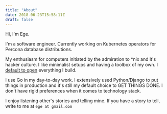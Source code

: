 ```yaml
---
title: "About"
date: 2018-06-23T15:58:11Z
draft: false
---
```


Hi, I'm Ege.

I'm a software engineer. Currently working on Kubernetes operators for
Percona database distributions.

My enthusiasm for computers initiated by the admiration to \*nix and it's
hacker culture. I like minimalist setups and having a toolbox of my own. I
[default to open](https://github.com/egegunes) everything I build.

I use Go in my day-to-day work. I extensively used Python/Django to put
things in production and it's still my default choice to GET THINGS DONE. I
don't have rigid preferences when it comes to technology stack.

I enjoy listening other's stories and telling mine. If you have a story to
tell, write to me at `ege at gmail.com`
